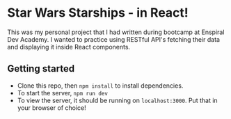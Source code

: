 # Star Wars Starships - in React!

This was my personal project that I had written during bootcamp at Enspiral Dev Academy. 
I wanted to practice using RESTful API's fetching their data and displaying it inside React components.

## Getting started

- Clone this repo, then ```npm install``` to install dependencies.
- To start the server, ```npm run dev```
- To view the server, it should be running on ```localhost:3000```. Put that in your browser of choice!

<!-- 
# A starter webpack project for React

This is a starter project that uses webpack to transpile and bundle ES6 React code. To use, consider these steps:

* Fork this repo
* Rename your repo according to the app you're building

```sh
git clone https://github.com/[your-account]/[your-app].git
cd [your-app] && npm i
```

To start the development server with a watcher that rebuilds your code, run `npm run dev`. The assets built by webpack are placed in `server/public`. This folder is defined as a static folder in an Express.js server that can be started with `npm run server`.

Additional components should be placed in `client/components`.

## Separate client/server

The boilerplate is also set up to host the client using `webpack-dev-server` with hot module reloading etc. To use this method, in one terminal run:
```sh
npm run client
```
and in the other:
```sh
npm run server
```
The client will be available on http://localhost:8080 and the server on http://localhost:3000. Note that you will still need to manage CORS between the two, as they are on different ports.
 -->
